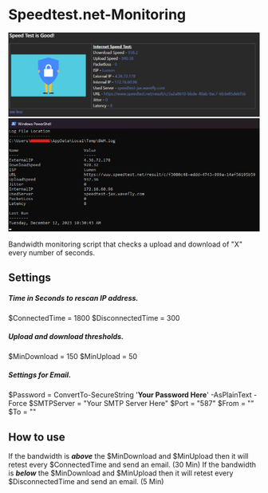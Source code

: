 # Speedtest.net-Monitoring
<p align="center">
  <img src="https://github.com/Tachaeon/Speedtest.net-Monitoring/blob/main/images/email.png" />
  <img src="https://github.com/Tachaeon/Speedtest.net-Monitoring/blob/main/images/output.png" />
</p>
Bandwidth monitoring script that checks a upload and download of "X" every number of seconds.

## Settings
##### Time in Seconds to rescan IP address.
$ConnectedTime = 1800
$DisconnectedTime = 300

##### Upload and download thresholds.
$MinDownload = 150
$MinUpload = 50

##### Settings for Email.
$Password = ConvertTo-SecureString '**Your Password Here**' -AsPlainText -Force
$SMTPServer = "Your SMTP Server Here"
$Port = "587"
$From = ""
$To = ""

## How to use
If the bandwidth is **_above_** the $MinDownload and $MinUpload then it will retest every $ConnectedTime and send an email. (30 Min)
If the bandwidth is **_below_** the $MinDownload and $MinUpload then it will retest every $DisconnectedTime and send an email. (5 Min)